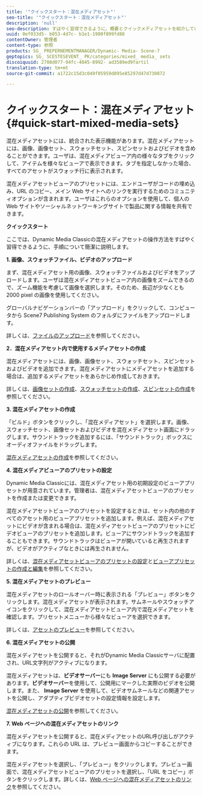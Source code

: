 ```yaml
---
title: '"クイックスタート：混在メディアセット"'
seo-title: '"クイックスタート：混在メディアセット"'
description: 'null'
seo-description: すばやく習得できるように、概要とクイックメディアセットを紹介しています。
uuid: 0ef033d5- b053-4d7c- b1e1-1980f899fd88
contentOwner: 管理者
content-type: 参照
products: SG_ PREPERNEMENTMANAGER/Dynamic- Media- Scene-7
geptopics: SG_ SCESTESEVENT_ PK/categories/mixed_ media_ sets
discoiquuid: 2708d077-94fc-4045-8992- ad3589ed9fartil
translation-type: tm+mt
source-git-commit: a1722c15d3c049f05959d895e85297d47d730872

---
```



# クイックスタート：混在メディアセット{#quick-start-mixed-media-sets}

 混在メディアセットには、統合された表示機能があります。混在メディアセットには、画像、画像セット、スウォッチセット、スピンセットおよびビデオを含めることができます。ユーザは、混在メディアビューア内の様々なタブをクリックして、アイテムを様々なビューアで表示できます。タブを指定しなかった場合、すべてのアセットがスウォッチ行に表示されます。

混在メディアセットビューアのプリセットには、エンドユーザがコードの埋め込み、URL のコピー、メイン Web サイトへのリンクを実行するためのコミュニティオプションが含まれます。ユーザはこれらのオプションを使用して、個人の Web サイトやソーシャルネットワーキングサイトで製品に関する情報を共有できます。

**クイックスタート**

ここでは、Dynamic Media Classicの混在メディアセットの操作方法をすばやく習得できるように、手順について簡潔に説明します。

**1. 画像、スウォッチファイル、ビデオのアップロード**

まず、混在メディアセット用の画像、スウォッチファイルおよびビデオをアップロードします。ユーザは混在メディアセットビューア内の画像をズームできるので、ズーム機能を考慮して画像を選択します。そのため、長辺が少なくとも 2000 pixel の画像を使用してください。

グローバルナビゲーションバーの「アップロード」をクリックして、コンピュータから Scene7 Publishing System のフォルダにファイルをアップロードします。

詳しくは、[ファイルのアップロード](uploading-files.md#uploading-your-files)を参照してください。

**2．混在メディアセット内で使用するメディアセットの作成**

混在メディアセットには、画像、画像セット、スウォッチセット、スピンセットおよびビデオを追加できます。混在メディアセットにメディアセットを追加する場合は、追加するメディアセットをあらかじめ作成しておきます。

詳しくは、[画像セットの作成](creating-image-set.md#creating-an-image-set)、[スウォッチセットの作成](creating-swatch-set.md#creating-a-swatch-set)、[スピンセットの作成](creating-spin-set.md#creating-a-spin-set)を参照してください。

**3. 混在メディアセットの作成**

「ビルド」ボタンをクリックし、「混在メディアセット」を選択します。画像、スウォッチセット、画像セットおよびビデオを混在メディアセット画面にドラッグします。サウンドトラックを追加するには、「サウンドトラック」ボックスにオーディオファイルをドラッグします。

[混在メディアセットの作成](creating-mixed-media-set.md#creating-a-mixed-media-set)を参照してください。

**4. 混在メディアビューアのプリセットの設定**

Dynamic Media Classicには、混在メディアセット用の初期設定のビューアプリセットが用意されています。管理者は、混在メディアセットビューアのプリセットを作成または変更できます。

混在メディアセットビューアのプリセットを設定するときは、セット内の他のすべてのアセット用のビューアプリセットを追加します。例えば、混在メディアセットにビデオが含まれる場合は、混在メディアセットビューアのプリセットにビデオビューアのプリセットを追加します。ビューアにサウンドトラックを追加することもできます。サウンドトラックはビューアが開いていると再生されますが、ビデオがアクティブなときには再生されません。

詳しくは、[混在メディアセットビューアのプリセットの設定](setting-mixed-media-set-viewer.md#setting-up-a-mixed-media-set-viewer-preset)と[ビューアプリセットの作成と編集](application-setup.md#adding-and-editing-viewer-presets)を参照してください。

**5. 混在メディアセットのプレビュー**

混在メディアセットのロールオーバー時に表示される「プレビュー」ボタンをクリックします。混在メディアセットが表示されます。サムネールやスウォッチアイコンをクリックして、混在メディアセットビューア内で混在メディアセットを確認します。プリセットメニューから様々なビューアを選択できます。

詳しくは、[アセットのプレビュー](previewing-asset.md#previewing-an-asset)を参照してください。

**6. 混在メディアセットの公開**

混在メディアセットを公開すると、それがDynamic Media Classicサーバに配置され、URL文字列がアクティブになります。

混在メディアセットは、**ビデオサーバー**&#x200B;にも **Image Server** にも公開する必要があります。**ビデオサーバー**&#x200B;を使用して、公開用にマークした実際のビデオを公開します。また、 **Image Server** を使用して、ビデオサムネールなどの関連アセットを公開し、アダプティブビデオセットの設定情報を設定します。

[混在メディアセットの公開](publishing-mixed-media-set.md#publishing-a-mixed-media-set)を参照してください。

**7. Web ページへの混在メディアセットのリンク**

混在メディアセットを公開すると、混在メディアセットのURL呼び出しがアクティブになります。これらの URL は、プレビュー画面からコピーすることができます。

混在メディアセットを選択し、「プレビュー」をクリックします。プレビュー画面で、混在メディアセットビューアのプリセットを選択し、「URL をコピー」ボタンをクリックします。詳しくは、[Web ページへの混在メディアセットのリンク](linking-mixed-media-set-web.md#linking-a-mixed-media-set-to-a-web-page)を参照してください。
